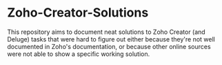 # Zoho-Creator-Solutions
This repository aims to document neat solutions to Zoho Creator (and Deluge) tasks that were hard to figure out either because they're not well documented in Zoho's documentation, or because other online sources were not able to show a specific working solution.
